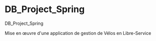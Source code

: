 # DB_Project_Spring
DB_Project_Spring

Mise en œuvre d'une application
de gestion de Vélos en Libre-Service
